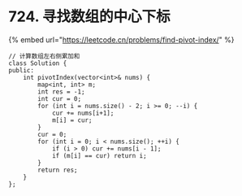 # 724. 寻找数组的中心下标

{% embed url="https://leetcode.cn/problems/find-pivot-index/" %}

```
// 计算数组左右侧累加和
class Solution {
public:
    int pivotIndex(vector<int>& nums) {
        map<int, int> m;
        int res = -1;
        int cur = 0;
        for (int i = nums.size() - 2; i >= 0; --i) {
            cur += nums[i+1];
            m[i] = cur;
        }
        cur = 0;
        for (int i = 0; i < nums.size(); ++i) {
            if (i > 0) cur += nums[i - 1];
            if (m[i] == cur) return i;
        }
        return res;
    }
};
```
